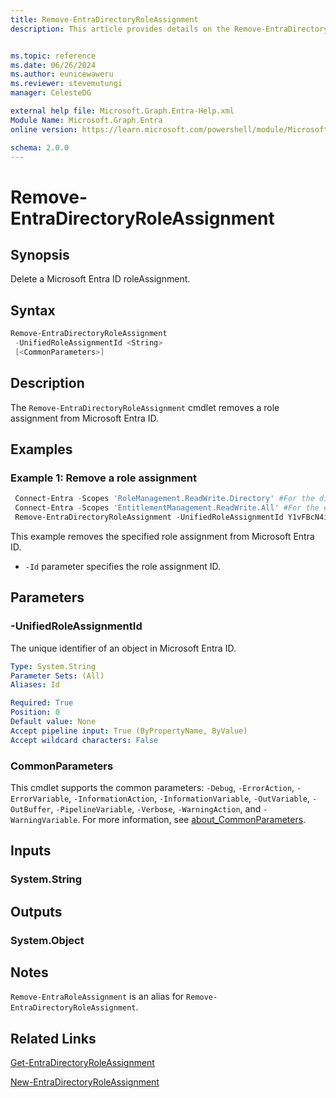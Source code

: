 ```yaml
---
title: Remove-EntraDirectoryRoleAssignment
description: This article provides details on the Remove-EntraDirectoryRoleAssignment command.


ms.topic: reference
ms.date: 06/26/2024
ms.author: eunicewaweru
ms.reviewer: stevemutungi
manager: CelesteDG

external help file: Microsoft.Graph.Entra-Help.xml
Module Name: Microsoft.Graph.Entra
online version: https://learn.microsoft.com/powershell/module/Microsoft.Graph.Entra/Remove-EntraDirectoryRoleAssignment

schema: 2.0.0
---
```


# Remove-EntraDirectoryRoleAssignment

## Synopsis

Delete a Microsoft Entra ID roleAssignment.

## Syntax

```powershell
Remove-EntraDirectoryRoleAssignment 
 -UnifiedRoleAssignmentId <String> 
 [<CommonParameters>]
```

## Description

The `Remove-EntraDirectoryRoleAssignment` cmdlet removes a role assignment from Microsoft Entra ID.

## Examples

### Example 1: Remove a role assignment

```powershell
 Connect-Entra -Scopes 'RoleManagement.ReadWrite.Directory' #For the directory (Microsoft Entra ID) provider
 Connect-Entra -Scopes 'EntitlementManagement.ReadWrite.All' #For the entitlement management provider
 Remove-EntraDirectoryRoleAssignment -UnifiedRoleAssignmentId Y1vFBcN4i0e3ngdNDocmngJAWGnAbFVAnJQyBBLv1lM-1
```

This example removes the specified role assignment from Microsoft Entra ID.

- `-Id` parameter specifies the role assignment ID.

## Parameters

### -UnifiedRoleAssignmentId

The unique identifier of an object in Microsoft Entra ID.

```yaml
Type: System.String
Parameter Sets: (All)
Aliases: Id

Required: True
Position: 0
Default value: None
Accept pipeline input: True (ByPropertyName, ByValue)
Accept wildcard characters: False
```

### CommonParameters

This cmdlet supports the common parameters: `-Debug`, `-ErrorAction`, `-ErrorVariable`, `-InformationAction`, `-InformationVariable`, `-OutVariable`, `-OutBuffer`, `-PipelineVariable`, `-Verbose`, `-WarningAction`, and `-WarningVariable`. For more information, see [about_CommonParameters](https://go.microsoft.com/fwlink/?LinkID=113216).

## Inputs

### System.String

## Outputs

### System.Object

## Notes

`Remove-EntraRoleAssignment` is an alias for `Remove-EntraDirectoryRoleAssignment`.

## Related Links

[Get-EntraDirectoryRoleAssignment](Get-EntraDirectoryRoleAssignment.md)

[New-EntraDirectoryRoleAssignment](New-EntraDirectoryRoleAssignment.md)
